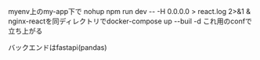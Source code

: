 myenv上のmy-app下で nohup npm run dev -- -H 0.0.0.0 > react.log 2>&1 &
nginx-reactを同ディレクトリでdocker-compose up --buil -d 
これ用のconfで立ち上がる

バックエンドはfastapi(pandas)